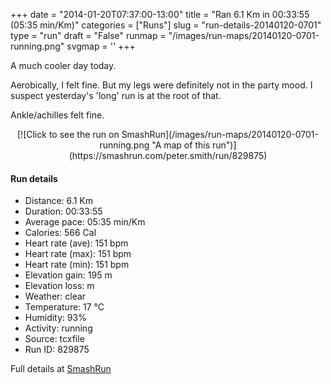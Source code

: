 +++
date = "2014-01-20T07:37:00-13:00"
title = "Ran 6.1 Km in 00:33:55 (05:35 min/Km)"
categories = ["Runs"]
slug = "run-details-20140120-0701"
type = "run"
draft = "False"
runmap = "/images/run-maps/20140120-0701-running.png"
svgmap = '<polyline points="86 32, 81 31, 62 37, 34 59, 34 59, 10 67, 6 68, 0 64, 0 62, 11 53, 22 47, 30 43, 45 33, 59 39, 64 37, 65 35, 72 34, 76 32, 83 32, 99 35, 100 35, 95 44, 90 44, 86 53, 82 54">'
+++

A much cooler day today. 

Aerobically, I felt fine. But my legs were definitely not in the party mood. I suspect yesterday's 'long' run is at the root of that. 

Ankle/achilles felt fine. 



<!--more-->

<center>
[![Click to see the run on SmashRun](/images/run-maps/20140120-0701-running.png "A map of this run")](https://smashrun.com/peter.smith/run/829875)
</center>

#### Run details

* Distance: 6.1 Km
* Duration: 00:33:55
* Average pace: 05:35 min/Km
* Calories: 566 Cal
* Heart rate (ave): 151 bpm
* Heart rate (max): 151 bpm
* Heart rate (min): 151 bpm
* Elevation gain: 195 m
* Elevation loss:  m
* Weather: clear
* Temperature: 17 &deg;C
* Humidity: 93%
* Activity: running
* Source: tcxfile
* Run ID: 829875

Full details at [SmashRun](https://smashrun.com/peter.smith/run/829875)
